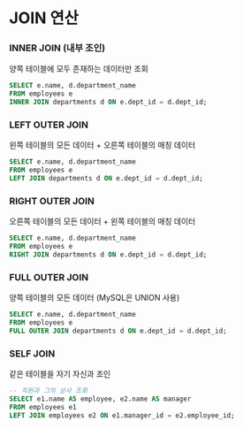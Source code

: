 
# JOIN 연산

### INNER JOIN (내부 조인)

양쪽 테이블에 모두 존재하는 데이터만 조회

```sql
SELECT e.name, d.department_name
FROM employees e
INNER JOIN departments d ON e.dept_id = d.dept_id;
```

### LEFT OUTER JOIN

왼쪽 테이블의 모든 데이터 + 오른쪽 테이블의 매칭 데이터

```sql
SELECT e.name, d.department_name
FROM employees e
LEFT JOIN departments d ON e.dept_id = d.dept_id;
```

### RIGHT OUTER JOIN

오른쪽 테이블의 모든 데이터 + 왼쪽 테이블의 매칭 데이터

```sql
SELECT e.name, d.department_name
FROM employees e
RIGHT JOIN departments d ON e.dept_id = d.dept_id;
```

### FULL OUTER JOIN

양쪽 테이블의 모든 데이터 (MySQL은 UNION 사용)

```sql
SELECT e.name, d.department_name
FROM employees e
FULL OUTER JOIN departments d ON e.dept_id = d.dept_id;
```

### SELF JOIN

같은 테이블을 자기 자신과 조인

```sql
-- 직원과 그의 상사 조회
SELECT e1.name AS employee, e2.name AS manager
FROM employees e1
LEFT JOIN employees e2 ON e1.manager_id = e2.employee_id;
```
